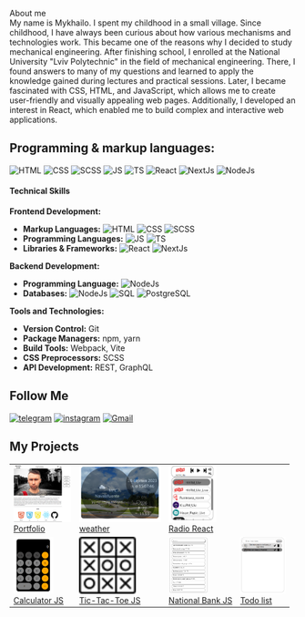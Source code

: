 About me\
My name is Mykhailo. I spent my childhood in a small village. Since childhood, I have always been curious about how various mechanisms and technologies work. This became one of the reasons why I decided to study mechanical engineering. After finishing school, I enrolled at the National University "Lviv Polytechnic" in the field of mechanical engineering. There, I found answers to many of my questions and learned to apply the knowledge gained during lectures and practical sessions. Later, I became fascinated with CSS, HTML, and JavaScript, which allows me to create user-friendly and visually appealing web pages. Additionally, I developed an interest in React, which enabled me to build complex and interactive web applications.

## Programming & markup languages:

![HTML](https://img.shields.io/badge/HTML-black?style=for-the-badge&logo=HTML5)
![CSS](https://img.shields.io/badge/Css-black?style=for-the-badge&logo=CSs3)
![SCSS](https://img.shields.io/badge/scss-black?style=for-the-badge&logo=scss)
![JS](https://img.shields.io/badge/JavaScript-black?style=for-the-badge&logo=JavaScript)
![TS](https://img.shields.io/badge/TypeScript-black?style=for-the-badge&logo=TypeScript)
![React](https://img.shields.io/badge/React-black?style=for-the-badge&logo=React)
![NextJs](https://img.shields.io/badge/Next.Js-black?style=for-the-badge&logo=Next.Js)
![NodeJs](https://img.shields.io/badge/Node.Js-black?style=for-the-badge&logo=Node.Js)

#### **Technical Skills**

**Frontend Development:**

- **Markup Languages:**
  ![HTML](https://img.shields.io/badge/HTML-black?style=for-the-badge&logo=HTML5)
  ![CSS](https://img.shields.io/badge/Css-black?style=for-the-badge&logo=CSs3)
  ![SCSS](https://img.shields.io/badge/scss-black?style=for-the-badge&logo=scss)
- **Programming Languages:**
  ![JS](https://img.shields.io/badge/JavaScript-black?style=for-the-badge&logo=JavaScript)
  ![TS](https://img.shields.io/badge/TypeScript-black?style=for-the-badge&logo=TypeScript)
- **Libraries & Frameworks:**
  ![React](https://img.shields.io/badge/React-black?style=for-the-badge&logo=React)
  ![NextJs](https://img.shields.io/badge/Next.Js-black?style=for-the-badge&logo=Next.Js)

**Backend Development:**

- **Programming Language:**
  ![NodeJs](https://img.shields.io/badge/Node.Js-black?style=for-the-badge&logo=Node.Js)
- **Databases:**
  ![NodeJs](https://img.shields.io/badge/Node.Js-black?style=for-the-badge&logo=Node.Js)
  ![SQL](https://img.shields.io/badge/SQL-black?style=for-the-badge&logo=SQL)
  ![PostgreSQL](https://img.shields.io/badge/PostgreSQL-black?style=for-the-badge&logo=PostgreSQL)

**Tools and Technologies:**

- **Version Control:** Git
- **Package Managers:** npm, yarn
- **Build Tools:** Webpack, Vite
- **CSS Preprocessors:** SCSS
- **API Development:** REST, GraphQL

## Follow Me

[![telegram](https://img.shields.io/badge/Telegram-black?style=for-the-badge&logo=Telegram)](https://t.me/MykhailoLoniak)
[![instagram](https://img.shields.io/badge/Instagram-black?style=for-the-badge&logo=Instagram)](https://instagram.com/lonyakmisha?igshid=MzNlNGNkZWQ4Mg==)
[![Gmail](https://img.shields.io/badge/Gmail-black?style=for-the-badge&logo=Gmail)](mailto:loniakmykhail@gmail.com)

## My Projects

<table>
    <tr>
        <td>
        <a href="https://portfolio-blue-one-43.vercel.app/" target="_blank" rel="noopener">
                <img src="https://github.com/MykhailoLoniak/portfolio/blob/master/screencapture-portfolio-blue-one-43-vercel-app-2023-08-22-15_27_29.png" alt="Portfolio" height="100"><br>
                Portfolio
            </a>
        </td>
        <td>
        <a href="https://weather-eight-lyart.vercel.app/" target="_blank" rel="noopener">
                <img src="https://github.com/MykhailoLoniak/Weather/blob/master/Capture.PNG" alt="weather" height="100"><br>
                weather
            </a>
        </td>
         <td>
            <a href="https://music-player-teal-two.vercel.app/" target="_blank" rel="noopener">
                <img src="https://github.com/MykhailoLoniak/music-player/blob/master/Capture.PNG" alt="Radiio" height="100"><br>
              Radio React
            </a>
        </td>
    </tr>
    <tr>
        <td>
            <a href="https://mykhailoloniak.github.io/project/" target="_blank" rel="noopener">
                <img src="https://github.com/MykhailoLoniak/project/blob/main/calc.png" alt="Calculator JS" height="100"><br>
                Calculator JS
            </a>
        </td>
        <td>
            <a href="https://mykhailoloniak.github.io/xo/" target="_blank" rel="noopener">
                <img src="https://github.com/MykhailoLoniak/xo/blob/main/ico.png" alt="Tic-Tac-Toe" height="100"><br>
                Tic-Tac-Toe JS 
            </a>
        </td>
        <td>
            <a href="https://mykhailoloniak.github.io/Bank/" target="_blank" rel="noopener">
                <img src="https://github.com/MykhailoLoniak/Bank/blob/main/Capture.PNG" alt="exchange rate of the National Bank" height="100"><br>
              National Bank JS
            </a>
        </td>
        <td>
            <a href="https://todo-list-orpin-psi.vercel.app/" target="_blank" rel="noopener">
                <img src="https://github.com/MykhailoLoniak/todo-list/blob/master/Capture.PNG" alt="Todo list" height="100"><br>
              Todo list
            </a>
        </td>
    </tr>
</table>
